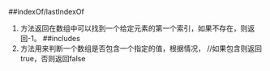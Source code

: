 ##indexOf/lastIndexOf
1. 方法返回在数组中可以找到一个给定元素的第一个索引，如果不存在，则返回-1。
##includes
1. 方法用来判断一个数组是否包含一个指定的值，根据情况，
			//如果包含则返回 true，否则返回false

